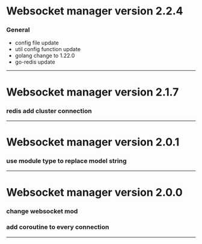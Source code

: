 # Websocket manager  version 2.2.4

### General
- config file update
- util config function update
- golang change to 1.22.0
- go-redis update
---------------------------------------------------------


# Websocket manager  version 2.1.7

### redis add cluster connection 
---------------------------------------------------------


# Websocket manager  version 2.0.1

### use module type to replace model string
---------------------------------------------------------


# Websocket manager  version 2.0.0

### change websocket mod
### add coroutine to every connection
---------------------------------------------------------